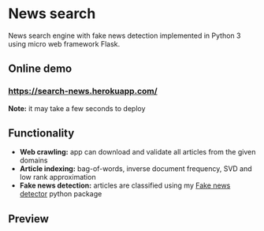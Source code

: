 # News search

News search engine with fake news detection implemented in Python 3 using micro web framework Flask.

## Online demo

### https://search-news.herokuapp.com/

**Note:** it may take a few seconds to deploy

## Functionality
- **Web crawling:** app can download and validate all articles from the given domains
- **Article indexing:** bag-of-words, inverse document frequency, SVD and low rank approximation
- **Fake news detection:** articles are classified using my [Fake news detector](https://github.com/MieszkoMakuch/fakenews-detector) python package

## Preview
